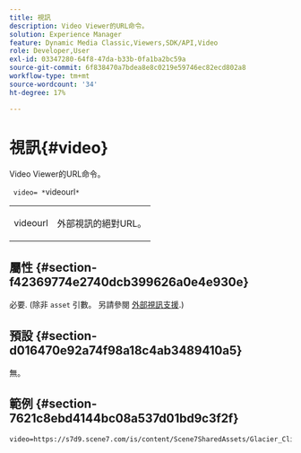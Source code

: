 ```yaml
---
title: 視訊
description: Video Viewer的URL命令。
solution: Experience Manager
feature: Dynamic Media Classic,Viewers,SDK/API,Video
role: Developer,User
exl-id: 03347280-64f8-47da-b33b-0fa1ba2bc59a
source-git-commit: 6f838470a7bdea8e8c0219e59746ec82ecd802a8
workflow-type: tm+mt
source-wordcount: '34'
ht-degree: 17%

---
```


# 視訊{#video}

Video Viewer的URL命令。

` video= *`videourl`*`

<table id="table_C616483932C2482CA9794DDD7313FD7C"> 
 <tbody> 
  <tr> 
   <td colname="col1"> <p> <span class="codeph"> <span class="varname"> videourl</span> </span> </p> </td> 
   <td colname="col2"> <p> 外部視訊的絕對URL。 </p> </td> 
  </tr> 
 </tbody> 
</table>

## 屬性 {#section-f42369774e2740dcb399626a0e4e930e}

必要. (除非 `asset` 引數。 另請參閱 [外部視訊支援](../../../c-html5-s7-aem-asset-viewers/c-html5-video-reference/r-html5-video-viewer-20-external-video-support.md#concept-22c67fee43274a29b28ee16770b1b1f3).)

## 預設 {#section-d016470e92a74f98a18c4ab3489410a5}

無。

## 範例 {#section-7621c8ebd4144bc08a537d01bd9c3f2f}

```
video=https://s7d9.scene7.com/is/content/Scene7SharedAssets/Glacier_Climber_MP4
```
